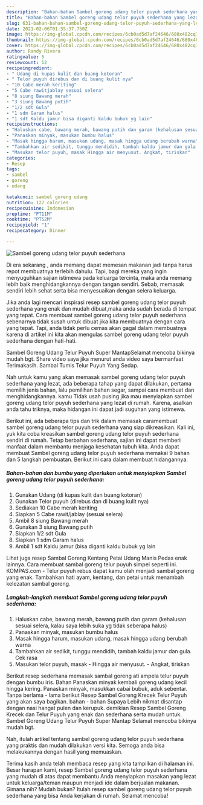 ```yaml
---
description: "Bahan-bahan Sambel goreng udang telor puyuh sederhana yang lezat Untuk Jualan"
title: "Bahan-bahan Sambel goreng udang telor puyuh sederhana yang lezat Untuk Jualan"
slug: 631-bahan-bahan-sambel-goreng-udang-telor-puyuh-sederhana-yang-lezat-untuk-jualan
date: 2021-02-06T01:55:37.750Z
image: https://img-global.cpcdn.com/recipes/6cb0ad5d7af24646/680x482cq70/sambel-goreng-udang-telor-puyuh-sederhana-foto-resep-utama.jpg
thumbnail: https://img-global.cpcdn.com/recipes/6cb0ad5d7af24646/680x482cq70/sambel-goreng-udang-telor-puyuh-sederhana-foto-resep-utama.jpg
cover: https://img-global.cpcdn.com/recipes/6cb0ad5d7af24646/680x482cq70/sambel-goreng-udang-telor-puyuh-sederhana-foto-resep-utama.jpg
author: Randy Rivera
ratingvalue: 5
reviewcount: 12
recipeingredient:
- " Udang di kupas kulit dan buang kotoran"
- " Telor puyuh direbus dan di buang kulit nya"
- "10 Cabe merah keriting"
- "5 Cabe rawitjablay sesuai selera"
- "8 siung Bawang merah"
- "3 siung Bawang putih"
- "1/2 sdt Gula"
- "1 sdm Garam halus"
- "1 sdt Kaldu jamur bisa diganti kaldu bubuk yg lain"
recipeinstructions:
- "Haluskan cabe, bawang merah, bawang putih dan garam (kehalusan sesuai selera, kalau saya lebih suka yg tidak seberapa halus)"
- "Panaskan minyak, masukan bumbu halus"
- "Masak hingga harum, masukan udang, masak hingga udang berubah warna"
- "Tambahkan air sedikit, tunggu mendidih, tambah kaldu jamur dan gula. Cek rasa"
- "Masukan telor puyuh, masak Hingga air menyusut. Angkat, tiriskan"
categories:
- Resep
tags:
- sambel
- goreng
- udang

katakunci: sambel goreng udang 
nutrition: 127 calories
recipecuisine: Indonesian
preptime: "PT11M"
cooktime: "PT52M"
recipeyield: "1"
recipecategory: Dinner

---
```



![Sambel goreng udang telor puyuh sederhana](https://img-global.cpcdn.com/recipes/6cb0ad5d7af24646/680x482cq70/sambel-goreng-udang-telor-puyuh-sederhana-foto-resep-utama.jpg)

Di era  sekarang , anda memang dapat memesan makanan jadi tanpa harus repot membuatnya terlebih dahulu. Tapi, bagi mereka yang ingin menyuguhkan sajian istimewa pada keluarga tercinta, maka anda memang lebih baik menghidangkannya dengan tangan sendiri. Sebab, memasak sendiri lebih sehat serta bisa menyesuaikan dengan selera keluarga.

Jika anda lagi mencari inspirasi resep sambel goreng udang telor puyuh sederhana yang enak dan mudah dibuat,maka anda sudah berada di tempat yang tepat. Cara membuat sambel goreng udang telor puyuh sederhana  sebenarnya tidak susah untuk dibuat jika kita membuatnya dengan cara yang tepat. Tapi, anda tidak perlu cemas akan gagal dalam membuatnya 
karena di artikel ini kita akan mengulas sambel goreng udang telor puyuh sederhana dengan hati-hati.  

Sambel Goreng Udang Telur Puyuh Super MantapSelamat mencoba bikinya mudah bgt. Share video saya jika menurut anda video saya bermanfaat Terimakasih. Sambal Tumis Telur Puyuh Yang Sedap.

Nah untuk kamu yang akan memasak sambel goreng udang telor puyuh sederhana yang lezat, ada beberapa tahap yang dapat dilakukan, pertama memilih jenis bahan, lalu pemilihan bahan segar, sampai cara membuat dan menghidangkannya. kamu Tidak usah pusing jika mau menyiapkan sambel goreng udang telor puyuh sederhana yang lezat di rumah. Karena, asalkan anda  tahu triknya, maka hidangan ini dapat jadi suguhan yang istimewa.

Berikut ini, ada beberapa tips dan trik dalam memasak caramembuat sambel goreng udang telor puyuh sederhana yang siap dikreasikan. Kali ini, yuk kita coba kreasikan sambel goreng udang telor puyuh sederhana sendiri di rumah. Tetap berbahan sederhana, sajian ini dapat memberi manfaat dalam membantu menjaga kesehatan tubuh kita. Anda dapat membuat Sambel goreng udang telor puyuh sederhana memakai 9 bahan dan 5 langkah pembuatan. Berikut ini cara dalam membuat hidangannya.

<!--inarticleads1-->

##### Bahan-bahan dan bumbu yang diperlukan untuk menyiapkan Sambel goreng udang telor puyuh sederhana:

1. Gunakan  Udang (di kupas kulit dan buang kotoran)
1. Gunakan  Telor puyuh (direbus dan di buang kulit nya)
1. Sediakan 10 Cabe merah keriting
1. Siapkan 5 Cabe rawit/jablay (sesuai selera)
1. Ambil 8 siung Bawang merah
1. Gunakan 3 siung Bawang putih
1. Siapkan 1/2 sdt Gula
1. Siapkan 1 sdm Garam halus
1. Ambil 1 sdt Kaldu jamur (bisa diganti kaldu bubuk yg lain


Lihat juga resep Sambal Goreng Kentang Petai Udang Manis Pedas enak lainnya. Cara membuat sambal goreng telur puyuh simpel seperti ini. KOMPAS.com - Telur puyuh rebus dapat kamu olah menjadi sambal goreng yang enak. Tambahkan hati ayam, kentang, dan petai untuk menambah kelezatan sambal goreng. 

<!--inarticleads2-->

##### Langkah-langkah membuat Sambel goreng udang telor puyuh sederhana:

1. Haluskan cabe, bawang merah, bawang putih dan garam (kehalusan sesuai selera, kalau saya lebih suka yg tidak seberapa halus)
1. Panaskan minyak, masukan bumbu halus
1. Masak hingga harum, masukan udang, masak hingga udang berubah warna
1. Tambahkan air sedikit, tunggu mendidih, tambah kaldu jamur dan gula. Cek rasa
1. Masukan telor puyuh, masak - Hingga air menyusut. - Angkat, tiriskan


Berikut resep sederhana memasak sambal goreng ati ampela telur puyuh dengan bumbu iris. Bahan Panaskan minyak kembali goreng udang kecil hingga kering. Panaskan minyak, masukkan cabai bubuk, aduk sebentar. Tanpa berlama - lama berikut Resep Sambel Goreng Krecek Telur Puyuh yang akan saya bagikan. bahan - bahan Supaya Lebih nikmat disantap dengan nasi hangat pulen dan kerupuk. demikian Resep Sambel Goreng Krecek dan Telur Puyuh yang enak dan sederhana serta mudah untuk. Sambel Goreng Udang Telur Puyuh Super Mantap Selamat mencoba bikinya mudah bgt. 

Nah, itulah artikel tentang  sambel goreng udang telor puyuh sederhana  yang praktis dan mudah dilakukan versi kita. Semoga anda bisa melakukannya dengan hasil yang memuaskan. 

Terima kasih anda telah membaca resep yang kita tampilkan di halaman ini. Besar harapan kami, resep  Sambel goreng udang telor puyuh sederhana yang mudah di atas dapat membantu Anda menyiapkan masakan yang lezat untuk keluarga/teman maupun menjadi ide dalam berjualan makanan. Gimana nih? Mudah bukan? Itulah resep sambel goreng udang telor puyuh sederhana yang bisa Anda kerjakan di rumah. Selamat mencoba!

